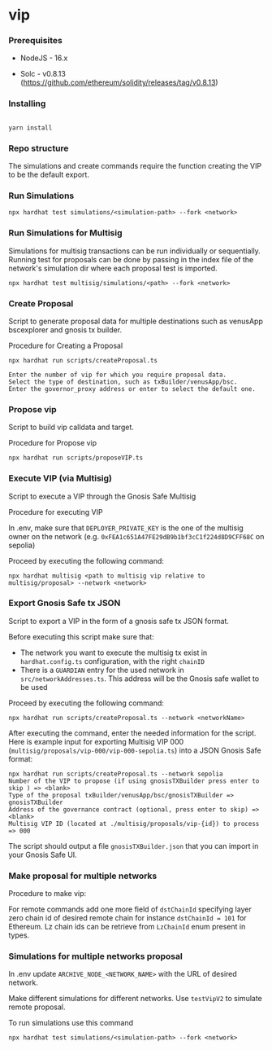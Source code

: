 # vip

### Prerequisites

- NodeJS - 16.x

- Solc - v0.8.13 (https://github.com/ethereum/solidity/releases/tag/v0.8.13)

### Installing

```

yarn install

```

### Repo structure

The simulations and create commands require the function creating the VIP to be the default export.

### Run Simulations

```
npx hardhat test simulations/<simulation-path> --fork <network>
```

### Run Simulations for Multisig

Simulations for multisig transactions can be run individually or sequentially. Running test for proposals can be done by passing in the index file of the network's simulation dir where each proposal test is imported.

```
npx hardhat test multisig/simulations/<path> --fork <network>
```

### Create Proposal

Script to generate proposal data for multiple destinations such as venusApp bscexplorer and gnosis tx builder.

Procedure for Creating a Proposal

```
npx hardhat run scripts/createProposal.ts

Enter the number of vip for which you require proposal data.
Select the type of destination, such as txBuilder/venusApp/bsc.
Enter the governor_proxy address or enter to select the default one.
```

### Propose vip

Script to build vip calldata and target.

Procedure for Propose vip

```
npx hardhat run scripts/proposeVIP.ts
```

### Execute VIP (via Multisig)

Script to execute a VIP through the Gnosis Safe Multisig

Procedure for executing VIP

In .env, make sure that `DEPLOYER_PRIVATE_KEY` is the one of the multisig owner on the network (e.g. `0xFEA1c651A47FE29dB9b1bf3cC1f224d8D9CFF68C` on sepolia)

Proceed by executing the following command:

```
npx hardhat multisig <path to multisig vip relative to multisig/proposal> --network <network>
```

### Export Gnosis Safe tx JSON

Script to export a VIP in the form of a gnosis safe tx JSON format.

Before executing this script make sure that:

- The network you want to execute the multisig tx exist in `hardhat.config.ts` configuration, with the right `chainID`
- There is a `GUARDIAN` entry for the used network in `src/networkAddresses.ts`. This address will be the Gnosis safe wallet to be used

Proceed by executing the following command:

```
npx hardhat run scripts/createProposal.ts --network <networkName>
```

After executing the command, enter the needed information for the script.
Here is example input for exporting Multisig VIP 000 (`multisig/proposals/vip-000/vip-000-sepolia.ts`) into a JSON Gnosis Safe format:

```
npx hardhat run scripts/createProposal.ts --network sepolia
Number of the VIP to propose (if using gnosisTXBuilder press enter to skip ) => <blank>
Type of the proposal txBuilder/venusApp/bsc/gnosisTXBuilder => gnosisTXBuilder
Address of the governance contract (optional, press enter to skip) => <blank>
Multisig VIP ID (located at ./multisig/proposals/vip-{id}) to process => 000
```

The script should output a file `gnosisTXBuilder.json` that you can import in your Gnosis Safe UI.

### Make proposal for multiple networks

Procedure to make vip:

For remote commands add one more field of `dstChainId` specifying layer zero chain id of desired remote chain for instance `dstChainId = 101` for Ethereum. Lz chain ids can be retrieve from `LzChainId` enum present in types.

### Simulations for multiple networks proposal

In .env update `ARCHIVE_NODE_<NETWORK_NAME>` with the URL of desired network.

Make different simulations for different networks. Use `testVipV2` to simulate remote proposal.

To run simulations use this command

```
npx hardhat test simulations/<simulation-path> --fork <network>
```
